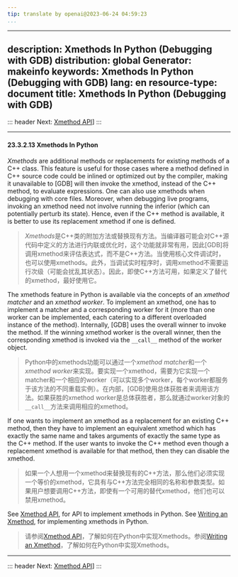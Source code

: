 ```yaml
---
tip: translate by openai@2023-06-24 04:59:23
...
```

---
description: Xmethods In Python (Debugging with GDB)
distribution: global
Generator: makeinfo
keywords: Xmethods In Python (Debugging with GDB)
lang: en
resource-type: document
title: Xmethods In Python (Debugging with GDB)
---
::: header
Next: [Xmethod API](Xmethod-API.html#Xmethod-API)]
:::

---

#### 23.3.2.13 Xmethods In Python


*Xmethods* are additional methods or replacements for existing methods of a C++ class. This feature is useful for those cases where a method defined in C++ source code could be inlined or optimized out by the compiler, making it unavailable to [GDB] will then invoke the xmethod, instead of the C++ method, to evaluate expressions. One can also use xmethods when debugging with core files. Moreover, when debugging live programs, invoking an xmethod need not involve running the inferior (which can potentially perturb its state). Hence, even if the C++ method is available, it is better to use its replacement xmethod if one is defined.

> *Xmethods*是C++类的附加方法或替换现有方法。当编译器可能会对C++源代码中定义的方法进行内联或优化时，这个功能就非常有用，因此[GDB]将调用xmethod来评估表达式，而不是C++方法。当使用核心文件调试时，也可以使用xmethods。此外，当调试实时程序时，调用xmethod不需要运行次级（可能会扰乱其状态）。因此，即使C++方法可用，如果定义了替代的xmethod，最好使用它。


The xmethods feature in Python is available via the concepts of an *xmethod matcher* and an *xmethod worker*. To implement an xmethod, one has to implement a matcher and a corresponding worker for it (more than one worker can be implemented, each catering to a different overloaded instance of the method). Internally, [GDB] uses the overall winner to invoke the method. If the winning xmethod worker is the overall winner, then the corresponding xmethod is invoked via the `__call__` method of the worker object.

> Python中的xmethods功能可以通过一个*xmethod matcher*和一个*xmethod worker*来实现。要实现一个xmethod，需要为它实现一个matcher和一个相应的worker（可以实现多个worker，每个worker都服务于该方法的不同重载实例）。在内部，[GDB]使用总体获胜者来调用该方法。如果获胜的xmethod worker是总体获胜者，那么就通过worker对象的`__call__`方法来调用相应的xmethod。


If one wants to implement an xmethod as a replacement for an existing C++ method, then they have to implement an equivalent xmethod which has exactly the same name and takes arguments of exactly the same type as the C++ method. If the user wants to invoke the C++ method even though a replacement xmethod is available for that method, then they can disable the xmethod.

> 如果一个人想用一个xmethod来替换现有的C++方法，那么他们必须实现一个等价的xmethod，它具有与C++方法完全相同的名称和参数类型。如果用户想要调用C++方法，即使有一个可用的替代xmethod，他们也可以禁用xmethod。


See [Xmethod API](Xmethod-API.html#Xmethod-API), for API to implement xmethods in Python. See [Writing an Xmethod](Writing-an-Xmethod.html#Writing-an-Xmethod), for implementing xmethods in Python.

> 请参阅[Xmethod API](Xmethod-API.html#Xmethod-API)，了解如何在Python中实现Xmethods。参阅[Writing an Xmethod](Writing-an-Xmethod.html#Writing-an-Xmethod)，了解如何在Python中实现Xmethods。

---

::: header
Next: [Xmethod API](Xmethod-API.html#Xmethod-API)]
:::
